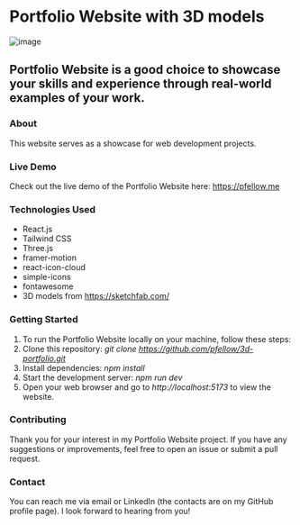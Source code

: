 # Portfolio Website with 3D models

![image](https://github.com/pfellow/node-for-aws/assets/38953823/d8770f3d-9a14-4e34-9f23-a407daa32497)

## Portfolio Website is a good choice to showcase your skills and experience through real-world examples of your work.

### About
This website serves as a showcase for web development projects.

### Live Demo
Check out the live demo of the Portfolio Website here: https://pfellow.me

### Technologies Used
* React.js
* Tailwind CSS
* Three.js
* framer-motion
* react-icon-cloud
* simple-icons
* fontawesome
* 3D models from https://sketchfab.com/

### Getting Started
1. To run the Portfolio Website locally on your machine, follow these steps:
2. Clone this repository: *git clone https://github.com/pfellow/3d-portfolio.git*
3. Install dependencies: *npm install*
4. Start the development server: *npm run dev*
5. Open your web browser and go to *http://localhost:5173* to view the website.

### Contributing
Thank you for your interest in my Portfolio Website project. If you have any suggestions or improvements, feel free to open an issue or submit a pull request.

### Contact
You can reach me via email or LinkedIn (the contacts are on my GitHub profile page). I look forward to hearing from you!
